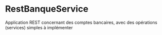 # RestBanqueService
Application REST concernant des comptes bancaires, avec des opérations (services) simples à implémenter
